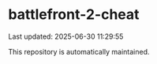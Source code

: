 # battlefront-2-cheat

Last updated: 2025-06-30 11:29:55

This repository is automatically maintained.
